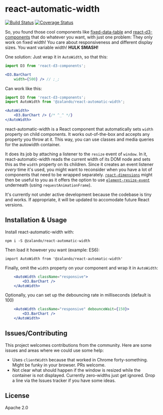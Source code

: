 # react-automatic-width

[![Build Status](https://travis-ci.org/zalando/react-automatic-width.svg?branch=master)](https://travis-ci.org/zalando/react-automatic-width) [![Coverage Status](https://coveralls.io/repos/github/zalando/react-automatic-width/badge.svg?branch=master)](https://coveralls.io/github/zalando/react-automatic-width?branch=master)

So, you found those cool components like [fixed-data-table](https://facebook.github.io/fixed-data-table/) and [react-d3-components](https://github.com/codesuki/react-d3-components) that do whatever you want, with just one problem: They only work on fixed width! You care about responsiveness and different display sizes. You want variable width! **HULK SMASH!**

One solution: Just wrap it in `AutoWidth`, so that this:

~~~ jsx
import D3 from 'react-d3-components';

<D3.BarChart
    width={500} /> // ;_;
~~~

Can work like this:

~~~ jsx
import D3 from 'react-d3-components';
import AutoWidth from '@zalando/react-automatic-width';

<AutoWidth>
    <D3.BarChart /> {/* ^_^ */}
</AutoWidth>
~~~

react-automatic-width is a React component that automatically sets `width` property on child components. It works out-of-the-box and accepts any property you throw at it. This way, you can use classes and media queries for the autowidth container.

It does its job by attaching a listener to the `resize` event of `window`. In it, react-automatic-width reads the current width of its DOM node and sets this as the `width` property on its children. Since it creates an event listener *every* time it's used, you might want to reconsider when you have a lot of components that need to be wrapped separately. [`react-dimensions`](https://github.com/digidem/react-dimensions) might then be useful to you as it offers the option to use [`element-resize-event`](https://github.com/KyleAMathews/element-resize-event/) underneath (using `requestAnimationFrame`).

It's currently not under active development because the codebase is tiny and works. If appropriate, it will be updated to accomodate future React versions.

## Installation & Usage

Install react-automatic-width with:

    npm i -S @zalando/react-automatic-width

Then load it however you want (example: ES6):

    import AutoWidth from '@zalando/react-automatic-width'

Finally, omit the `width` property on your component and wrap it in `AutoWidth`:

~~~ jsx
    <AutoWidth className="responsive">
        <D3.BarChart />
    </AutoWidth>
~~~

Optionally, you can set up the debouncing rate in milliseconds (default is 100)
~~~ jsx
    <AutoWidth className="responsive" debounceWait={150}>
        <D3.BarChart />
    </AutoWidth>
~~~

## Issues/Contributing

This project welcomes contributions from the community. Here are some issues and areas where we could use some help:

* Uses `clientWidth` because that worked in Chrome forty-something. Might be funky in your browser. PRs welcome.
* Not clear what should happen if the window is resized while the container is not displayed. Currently zero-widths just get ignored. Drop a line via the Issues tracker if you have some ideas.

## License

Apache 2.0
